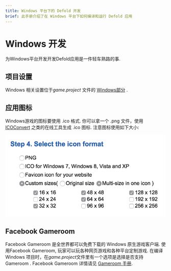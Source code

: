 ```yaml
---
title: Windows 平台下的 Defold 开发
brief: 此手册介绍了在 Windows 平台下如何编译和运行 Defold 应用 
---
```


# Windows 开发

为Windows平台开发开发Defold应用是一件轻车熟路的事.

## 项目设置

Windows 相关设置位于*game.project* 文件的 [Windows部分](/manuals/project-settings/#windows)  .

## 应用图标

Windows游戏的图标要使用 .ico 格式. 你可以拿一个 .png 文件，使用[ICOConvert](https://icoconvert.com/) 之类的在线工具生成 .ico 图标. 注意图标使用如下大小:

![Windows icon sizes](images/windows/windows-icon.png)

## Facebook Gameroom

Facebook Gameroom 是全世界都可以免费下载的 Windows 原生游戏客户端. 使用Facebook Gameroom, 玩家可以玩各种网页游戏和各种平台定制游戏. 在编译 Windows 项目时，在*game.project*文件里有一个选项是选择是否支持 Gameroom . Facebook Gameroom 详情请见 [Gameroom 手册](/manuals/gameroom).
